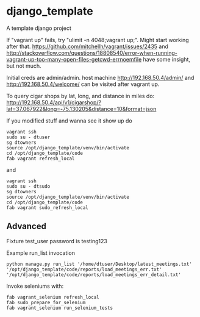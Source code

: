 # django_template
A template django project

If "vagrant up" fails, try "ulimit -n 4048;vagrant up;". Might start working after that.
https://github.com/mitchellh/vagrant/issues/2435 and http://stackoverflow.com/questions/18808540/error-when-running-vagrant-up-too-many-open-files-getcwd-errnoemfile have some insight, but not much.


Initial creds are admin/admin. host machine http://192.168.50.4/admin/ and http://192.168.50.4/welcome/ can be visited after vagrant up.


To query cigar shops by lat, long, and distance in miles do:
http://192.168.50.4/api/v1/cigarshop/?lat=37.067922&long=-75.130205&distance=10&format=json


If you modified stuff and wanna see it show up do
```
vagrant ssh
sudo su - dtuser
sg dtowners
source /opt/django_template/venv/bin/activate
cd /opt/django_template/code
fab vagrant refresh_local
```
and
```
vagrant ssh
sudo su - dtsudo
sg dtowners
source /opt/django_template/venv/bin/activate
cd /opt/django_template/code
fab vagrant sudo_refresh_local
```

## Advanced


Fixture test_user password is testing123


Example run_list invocation
```
python manage.py run_list '/home/dtuser/Desktop/latest_meetings.txt' '/opt/django_template/code/reports/load_meetings_err.txt' '/opt/django_template/code/reports/load_meetings_err_detail.txt'
```

Invoke seleniums with:
```
fab vagrant_selenium refresh_local
fab sudo_prepare_for_selenium
fab vagrant_selenium run_selenium_tests
```
